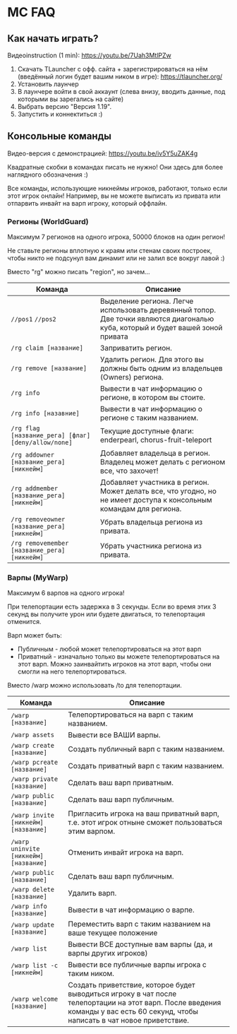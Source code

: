 # MC FAQ

## Как начать играть?


Видеоinstruction (1 min): https://youtu.be/7Uah3MtlPZw


1. Скачать TLauncher с офф. сайта + зарегистрироваться на нём (введённый логин будет вашим ником в игре): https://tlauncher.org/
2. Установить лаунчер
3. В лаунчере войти в свой аккаунт (слева внизу, вводить данные, под которыми вы зарегались на сайте)
4. Выбрать версию "Версия 1.19".
5. Запустить и коннектиться :)


## Консольные команды


Видео-версия с демонстрацией: https://youtu.be/iv5Y5uZAK4g


Квадратные скобки в командах писать не нужно! Они здесь для более наглядного обозначения :)


Все команды, использующие никнеймы игроков, работают, только если этот игрок онлайн! Например, вы не можете выписать из привата или отпарвить инвайт на варп игроку, который оффлайн.

### Регионы (WorldGuard)

Максимум 7 регионов на одного игрока, 50000 блоков на один регион!


Не ставьте регионы вплотную к краям или стенам своих построек, чтобы никто не подсунул вам динамит или не залил все вокруг лавой :)


Вместо "rg" можно писать "region", но зачем...

| <b>Команда</b> | <b>Описание</b> |
| ---- | ---- |
| `//pos1` `//pos2` | Выделение региона. Легче использовать деревянный топор. Две точки являются диагональю куба, который и будет вашей зоной привата |
| `/rg claim [название]` | Заприватить регион. |
| `/rg remove [название]` | Удалить регион. Для этого вы должны быть одним из владельцев (Owners) региона. |
| `/rg info` | Вывести в чат информацию о регионе, в котором вы стоите. |
| `/rg info [назавние]` | Вывести в чат информацию о регионе с таким названием. |
| `/rg flag [название_рега] [флаг] [deny/allow/none]` | Текущие доступные флаги: enderpearl, chorus-fruit-teleport |
| `/rg addowner [название_рега] [никнейм]` | Добавляет владельца в регион. Владелец может делать с регионом все, что захочет! |
| `/rg addmember [название_рега] [никнейм]` | Добавляет участника в регион. Может делать все, что угодно, но не имеет доступа к консольным командам для региона. |
| `/rg removeowner [название_рега] [никнейм]` | Убрать владельца региона из привата. |
| `/rg removemember [название_рега] [никнейм]` | Убрать участника региона из привата. |

### Варпы (MyWarp)

Максимум 6 варпов на одного игрока!


При телепортации есть задержка в 3 секунды. Если во время этих 3 секунд вы получите урон или будете двигаться, то телепортация отменится.


Варп может быть: 
- Публичным - любой может телепортироваться на этот варп
- Приватный - изначально только вы можете телепортироваться на этот варп. Можно заинвайтить игроков на этот варп, чтобы они смогли на него телепортироваться.


Вместо /warp можно использовать /to для телепортации.

| <b>Команда</b> | <b>Описание</b> |
| ---- | ---- |
| `/warp [название]` | Телепортироваться на варп с таким названием. |
| `/warp assets` | Вывести все ВАШИ варпы. |
| `/warp create [название]` | Создать публичный варп с таким названием. |
| `/warp pcreate [название]` | Создать приватный варп с таким названием. |
| `/warp private [название]` | Сделать ваш варп приватным. |
| `/warp public [название]` | Сделать ваш варп публичным. |
| `/warp invite [никнейм] [название]` | Пригласить игрока на ваш приватный варп, т.е. этот игрок отныне сможет пользоваться этим варпом. |
| `/warp uninvite [никнейм] [название]` | Отменить инвайт игрока на варп. |
| `/warp public [название]` | Сделать ваш варп публичным. |
| `/warp delete [название]` | Удалить варп. |
| `/warp info [название]` | Вывести в чат информацию о варпе. |
| `/warp update [название]` | Переместить варп с таким названием на ваше текущее положение |
| `/warp list` | Вывести ВСЕ доступные вам варпы (да, и варпы других игроков) |
| `/warp list -c [никнейм]` | Вывести все публичные варпы игрока с таким ником. |
| `/warp welcome [название]` | Создать приветствие, которое будет выводиться игроку в чат после телепортации на этот варп. После введения команды у вас есть 60 секунд, чтобы написать в чат новое приветствие. |
